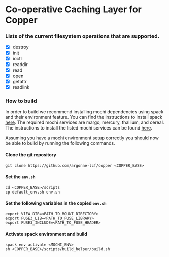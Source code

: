 # Co-operative Caching Layer for Copper ​

### Lists of the current filesystem operations that are supported.

- [x] destroy
- [x] init
- [x] ioctl
- [x] readdir
- [x] read
- [x] open
- [x] getattr
- [x] readlink

### How to build

In order to build we recommend installing mochi dependencies using spack and their environment feature. You can find the instructions to install spack [here](https://spack-tutorial.readthedocs.io/en/latest/tutorial_basics.html). The required mochi services are margo, mercury, thallium, and cereal. The instructions to install the listed mochi services can be found [here](https://mochi.readthedocs.io/en/latest/installing.html).

Assuming you have a mochi environment setup correctly you should now be able to build by running the following commands.

#### Clone the git repository
```
git clone https://github.com/argonne-lcf/copper <COPPER_BASE>
```

#### Set the `env.sh`
```
cd <COPPER_BASE>/scripts
cp default_env.sh env.sh
```

#### Set the following variables in the copied `env.sh`
```
export VIEW_DIR=<PATH_TO_MOUNT_DIRECTORY>
export FUSE3_LIB=<PATH_TO_FUSE_LIBRARY>
export FUSE3_INCLUDE=<PATH_TO_FUSE_HEADER>
```

#### Activate spack environment and build
```
spack env activate <MOCHI_ENV>
sh <COPPER_BASE>/scripts/build_helper/build.sh
```

